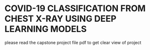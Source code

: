 # COVID-19 CLASSIFICATION FROM CHEST X-RAY USING DEEP LEARNING MODELS
please read the capstone project file pdf to get clear view of project

